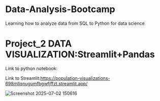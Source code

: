 # Data-Analysis-Bootcamp
Learning how to analyze data from SQL to Python for data science

# Project_2 DATA VISUALIZATION:Streamlit+Pandas
Link to python notebook:

Link to Streamlit:https://population-visualizations-698mllqnugumfbgwfjffzt.streamlit.app/

![Screenshot 2025-07-02 150616](https://github.com/user-attachments/assets/8726da45-106c-4109-8db2-f9af66ceebc9)
